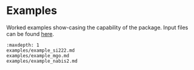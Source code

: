 # Examples

Worked examples show-casing the capability of the package.
Input files can be found [here](https://github.com/SMTG-UCL/easyunfold/tree/main/examples).

```{toctree}
:maxdepth: 1
examples/example_si222.md
examples/example_mgo.md
examples/example_nabis2.md
```